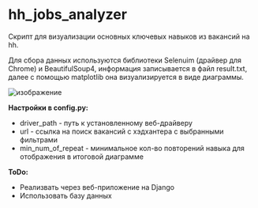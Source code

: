 # hh_jobs_analyzer
Скрипт для визуализации основных ключевых навыков из вакансий на hh.

Для сбора данных используются библиотеки Selenuim (драйвер для Chrome) и BeautifulSoup4, информация записывается в файл result.txt, далее с помощью matplotlib она визуализируется в виде диаграммы.


![изображение](https://github.com/Didod5/hh_jobs_analyzer/assets/123077884/bbe43931-d7ad-4039-8645-e3682ff6acb4)


 **Настройки в config.py:**
- driver_path - путь к установленному веб-драйверу
- url - ссылка на поиск вакансий с хэдхантера с выбранными фильтрами
- min_num_of_repeat - минимальное кол-во повторений навыка для отображения в итоговой диаграмме


**ToDo:**
- Реализвать через веб-приложение на Django
- Использовать базу данных
